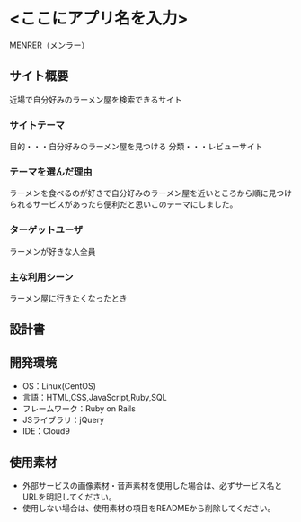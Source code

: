 # <ここにアプリ名を入力>
MENRER（メンラー）

## サイト概要
近場で自分好みのラーメン屋を検索できるサイト

### サイトテーマ
目的・・・自分好みのラーメン屋を見つける
分類・・・レビューサイト

### テーマを選んだ理由
ラーメンを食べるのが好きで自分好みのラーメン屋を近いところから順に見つけられるサービスがあったら便利だと思いこのテーマにしました。

### ターゲットユーザ
ラーメンが好きな人全員

### 主な利用シーン
ラーメン屋に行きたくなったとき

## 設計書


## 開発環境
- OS：Linux(CentOS)
- 言語：HTML,CSS,JavaScript,Ruby,SQL
- フレームワーク：Ruby on Rails
- JSライブラリ：jQuery
- IDE：Cloud9

## 使用素材
- 外部サービスの画像素材・音声素材を使用した場合は、必ずサービス名とURLを明記してください。
- 使用しない場合は、使用素材の項目をREADMEから削除してください。